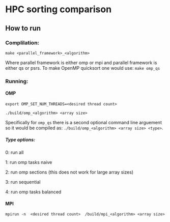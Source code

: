 # HPC sorting comparison

## How to run

### Complilation:

```make <parallel_framework>_<algorithm>```

Where parallel framework is either omp or mpi and parallel framework is either qs or psrs. To make OpenMP quicksort one would use: ```make omp_qs```

### Running:

#### OMP

```export OMP_SET_NUM_THREADS=<desired thread count>```

```./build/omp_<algorithm> <array size>```

Specifically for ```omp_qs``` there is a second optional command line arguement so it would be compiled as: ```./build/omp_<algorithm> <array size> <type>```. 

##### Type options:
0: run all

1: run omp tasks naive

2: run omp sections (this does not work for large array sizes)

3: run sequential

4: run omp tasks balanced

#### MPI

```mpirun -n  <desired thread count>  /build/mpi_<algorithm> <array size>```
